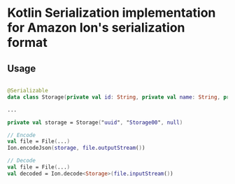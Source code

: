 # Kotlin Serialization implementation for Amazon Ion's serialization format

## Usage

```kotlin

@Serializable
data class Storage(private val id: String, private val name: String, private val size: Int?)

...

private val storage = Storage("uuid", "Storage00", null)

// Encode
val file = File(...)
Ion.encodeJson(storage, file.outputStream())

// Decode
val file = File(...)
val decoded = Ion.decode<Storage>(file.inputStream())
```
